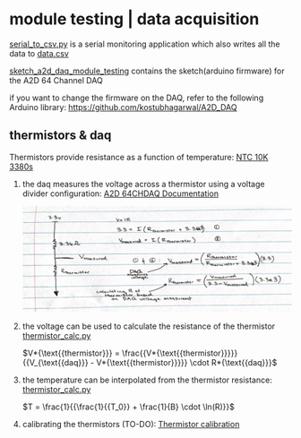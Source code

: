 # module testing | data acquisition

[serial_to_csv.py](serial_to_csv.py) is a serial monitoring application which also writes all the data to [data.csv](data.csv)

[sketch_a2d_daq_module_testing](sketch_a2d_daq_module_testing) contains the sketch(arduino firmware) for the A2D 64 Channel DAQ

if you want to change the firmware on the DAQ, refer to the following Arduino library: https://github.com/kostubhagarwal/A2D_DAQ

## thermistors & daq

Thermistors provide resistance as a function of temperature:
[NTC 10K 3380s](https://octopart.com/nxrt15xh103fa1b030-murata-25915268)

1. the daq measures the voltage across a thermistor using a voltage divider configuration:
   [A2D 64CHDAQ Documentation](</module_testing_daq/documentation/A2D%2064CHDAQ%20Documentation%20(Draft).pdf>)

   ![](/documentation/image.png)

2. the voltage can be used to calculate the resistance of the thermistor
   [thermistor_calc.py](thermistor_calc.py)

   $V*{\text{{thermistor}}} = \frac{{V*{\text{{thermistor}}}}}{{V_{\text{{daq}}} - V*{\text{{thermistor}}}}} \cdot R*{\text{{daq}}}$

3. the temperature can be interpolated from the thermistor resistance:
   [thermistor_calc.py](thermistor_calc.py)

   $T = \frac{1}{{\frac{1}{{T_0}} + \frac{1}{B} \cdot \ln(R)}}$

4. calibrating the thermistors (TO-DO):
   [Thermistor calibration](https://www.mstarlabs.com/sensors/thermistor-calibration.html)
